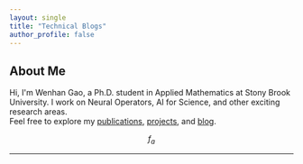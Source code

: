```yaml
---
layout: single
title: "Technical Blogs"
author_profile: false
---
```


## About Me
Hi, I'm Wenhan Gao, a Ph.D. student in Applied Mathematics at Stony Brook University. I work on Neural Operators, AI for Science, and other exciting research areas.  
Feel free to explore my [publications](#publications), [projects](#projects), and [blog](#blog).

$$f_a$$

---

